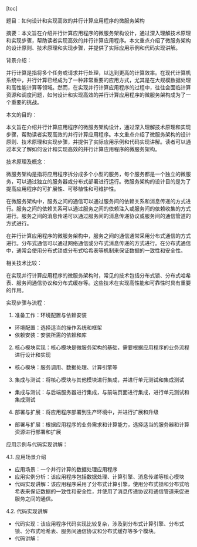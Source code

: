 
[toc]                    
                
                
题目：如何设计和实现高效的并行计算应用程序的微服务架构

摘要：本文旨在介绍并行计算应用程序的微服务架构设计，通过深入理解技术原理和实现步骤，帮助读者实现高效的并行计算应用程序。本文重点介绍了微服务架构的设计原则、技术原理和实现步骤，并提供了实际应用示例和代码实现讲解。

背景介绍：

并行计算是指将多个任务或请求并行处理，以达到更高的计算效率。在现代计算机系统中，并行计算已经成为了一种非常重要的应用方式，尤其是在大规模数据处理和高性能计算等领域。然而，在实现并行计算应用程序的过程中，往往会面临计算资源和调度问题，如何设计和实现高效的并行计算应用程序的微服务架构成为了一个重要的挑战。

本文的目的：

本文旨在介绍并行计算应用程序的微服务架构设计，通过深入理解技术原理和实现步骤，帮助读者实现高效的并行计算应用程序。本文重点介绍了微服务架构的设计原则、技术原理和实现步骤，并提供了实际应用示例和代码实现讲解。读者可以通过本文了解如何设计和实现高效的并行计算应用程序的微服务架构。

技术原理及概念：

微服务架构是指将应用程序拆分成多个小型的服务，每个服务都是一个独立的微服务，可以通过独立的服务器或分布式部署进行运行。微服务架构的设计目的是为了提高应用程序的可扩展性、可移植性和可维护性。

在微服务架构中，服务之间的通信可以通过服务间的依赖关系和消息传递的方式进行。服务之间的依赖关系可以通过服务之间的依赖注入或服务间的依赖收集的方式进行。服务之间的消息传递可以通过服务间的消息传递协议或服务间的通信管道的方式进行。

在并行计算应用程序的微服务架构中，服务之间的通信通常采用分布式通信的方式进行。分布式通信可以通过网络通信或分布式消息传递的方式进行。在分布式通信中，通常会使用分布式锁或分布式哈希表等机制来保证数据的一致性和安全性。

相关技术比较：

在实现并行计算应用程序的微服务架构时，常见的技术包括分布式锁、分布式哈希表、服务间通信协议和分布式缓存等。这些技术在实现高性能和可靠性时具有重要的作用。

实现步骤与流程：

1. 准备工作：环境配置与依赖安装
- 环境配置：选择适当的操作系统和框架
- 依赖安装：安装所需的依赖和库

2. 核心模块实现：核心模块是微服务架构的基础，需要根据应用程序的业务流程进行设计和实现
- 核心模块：服务调用、数据处理、计算引擎等

3. 集成与测试：将核心模块与其他模块进行集成，并进行单元测试和集成测试
- 集成与测试：与后端服务器进行集成，与前端页面进行集成，进行单元测试和集成测试

4. 部署与扩展：将应用程序部署到生产环境中，并进行扩展和升级
- 部署与扩展：根据应用程序的业务需求和计算能力，选择适当的服务器和计算资源进行部署和扩展

应用示例与代码实现讲解：

4.1. 应用场景介绍
- 应用场景：一个并行计算的数据处理应用程序
- 应用实例分析：该应用程序包括数据处理、计算引擎、消息传递等核心模块
- 代码实现讲解：该应用程序采用了分布式计算引擎，使用分布式锁和分布式哈希表来保证数据的一致性和安全性，并使用了消息传递协议和通信管道来促进服务之间的通信。

4.2. 代码实现讲解
- 代码实现：该应用程序代码实现比较复杂，涉及到分布式计算引擎、分布式锁、分布式哈希表、服务间通信协议和分布式缓存等多个模块。
- 代码讲解：

